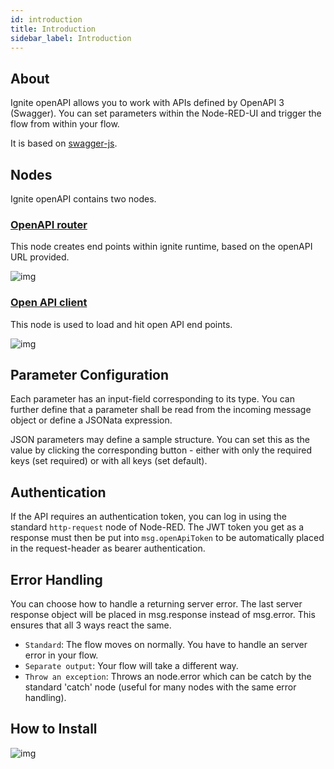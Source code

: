```yaml
---
id: introduction
title: Introduction
sidebar_label: Introduction
---
```


## About

Ignite openAPI allows you to work with APIs defined by OpenAPI 3 (Swagger). You can set parameters within the Node-RED-UI and trigger the flow from within your flow.

It is based on <a href="https://github.com/swagger-api/swagger-js" target="_blank">swagger-js</a>.

## Nodes

Ignite openAPI contains two nodes.

### [OpenAPI router](./open-api-router "Open API Router")


This node creates end points within ignite runtime, based on the openAPI URL provided.


![img](/assets/docs/open-api/ignite-open-api-router.png)

### [Open API client](./open-api-client "Open API Client")

This node is used to load and hit open API end points.

![img](/assets/docs/open-api/ignite-open-api-client.png)

## Parameter Configuration

Each parameter has an input-field corresponding to its type. You can further define that a parameter shall be read from the incoming message object or define a JSONata expression.

JSON parameters may define a sample structure. You can set this as the value by clicking the corresponding button - either with only the required keys (set required) or with all keys (set default).

## Authentication

If the API requires an authentication token, you can log in using the standard `http-request` node of Node-RED. The JWT token you get as a response must then be put into `msg.openApiToken` to be automatically placed in the request-header as bearer authentication.

## Error Handling

You can choose how to handle a returning server error. The last server response object will be placed in msg.response instead of msg.error. This ensures that all 3 ways react the same.

* `Standard`: The flow moves on normally. You have to handle an server error in your flow.
* `Separate output`: Your flow will take a different way.
* `Throw an exception`: Throws an node.error which can be catch by the standard 'catch' node (useful for many nodes with the same error handling).

## How to Install

![img](/assets/docs/open-api/ignite-open-api-install.gif)
